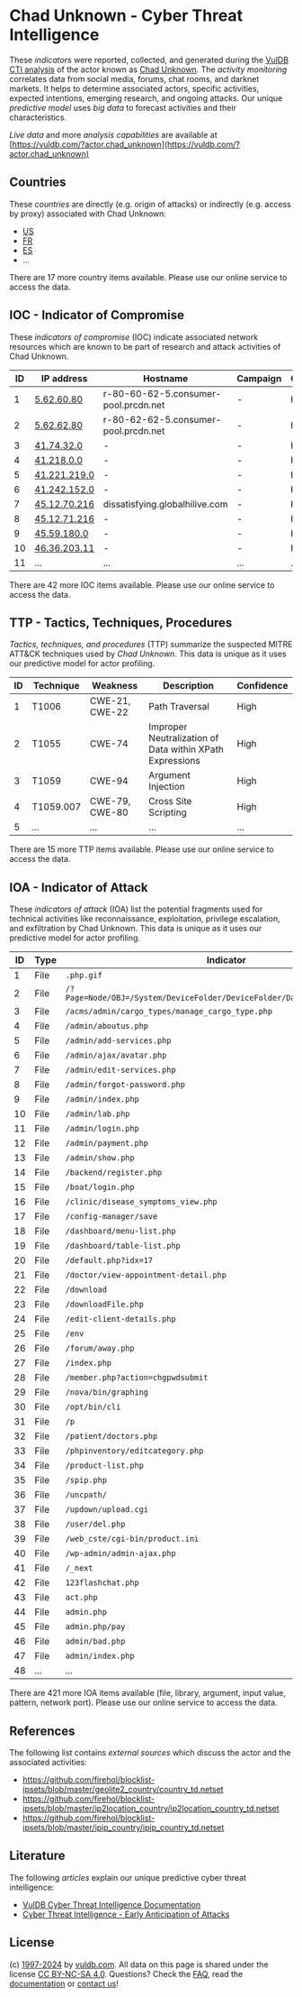 # Chad Unknown - Cyber Threat Intelligence

These _indicators_ were reported, collected, and generated during the [VulDB CTI analysis](https://vuldb.com/?kb.cti) of the actor known as [Chad Unknown](https://vuldb.com/?actor.chad_unknown). The _activity monitoring_ correlates data from social media, forums, chat rooms, and darknet markets. It helps to determine associated actors, specific activities, expected intentions, emerging research, and ongoing attacks. Our unique _predictive model_ uses _big data_ to forecast activities and their characteristics.

_Live data_ and more _analysis capabilities_ are available at [https://vuldb.com/?actor.chad_unknown](https://vuldb.com/?actor.chad_unknown)

## Countries

These _countries_ are directly (e.g. origin of attacks) or indirectly (e.g. access by proxy) associated with Chad Unknown:

* [US](https://vuldb.com/?country.us)
* [FR](https://vuldb.com/?country.fr)
* [ES](https://vuldb.com/?country.es)
* ...

There are 17 more country items available. Please use our online service to access the data.

## IOC - Indicator of Compromise

These _indicators of compromise_ (IOC) indicate associated network resources which are known to be part of research and attack activities of Chad Unknown.

ID | IP address | Hostname | Campaign | Confidence
-- | ---------- | -------- | -------- | ----------
1 | [5.62.60.80](https://vuldb.com/?ip.5.62.60.80) | r-80-60-62-5.consumer-pool.prcdn.net | - | High
2 | [5.62.62.80](https://vuldb.com/?ip.5.62.62.80) | r-80-62-62-5.consumer-pool.prcdn.net | - | High
3 | [41.74.32.0](https://vuldb.com/?ip.41.74.32.0) | - | - | High
4 | [41.218.0.0](https://vuldb.com/?ip.41.218.0.0) | - | - | High
5 | [41.221.219.0](https://vuldb.com/?ip.41.221.219.0) | - | - | High
6 | [41.242.152.0](https://vuldb.com/?ip.41.242.152.0) | - | - | High
7 | [45.12.70.216](https://vuldb.com/?ip.45.12.70.216) | dissatisfying.globalhilive.com | - | High
8 | [45.12.71.216](https://vuldb.com/?ip.45.12.71.216) | - | - | High
9 | [45.59.180.0](https://vuldb.com/?ip.45.59.180.0) | - | - | High
10 | [46.36.203.11](https://vuldb.com/?ip.46.36.203.11) | - | - | High
11 | ... | ... | ... | ...

There are 42 more IOC items available. Please use our online service to access the data.

## TTP - Tactics, Techniques, Procedures

_Tactics, techniques, and procedures_ (TTP) summarize the suspected MITRE ATT&CK techniques used by _Chad Unknown_. This data is unique as it uses our predictive model for actor profiling.

ID | Technique | Weakness | Description | Confidence
-- | --------- | -------- | ----------- | ----------
1 | T1006 | CWE-21, CWE-22 | Path Traversal | High
2 | T1055 | CWE-74 | Improper Neutralization of Data within XPath Expressions | High
3 | T1059 | CWE-94 | Argument Injection | High
4 | T1059.007 | CWE-79, CWE-80 | Cross Site Scripting | High
5 | ... | ... | ... | ...

There are 15 more TTP items available. Please use our online service to access the data.

## IOA - Indicator of Attack

These _indicators of attack_ (IOA) list the potential fragments used for technical activities like reconnaissance, exploitation, privilege escalation, and exfiltration by Chad Unknown. This data is unique as it uses our predictive model for actor profiling.

ID | Type | Indicator | Confidence
-- | ---- | --------- | ----------
1 | File | `.php.gif` | Medium
2 | File | `/?Page=Node/OBJ=/System/DeviceFolder/DeviceFolder/DateTime/Action=Submit` | High
3 | File | `/acms/admin/cargo_types/manage_cargo_type.php` | High
4 | File | `/admin/aboutus.php` | High
5 | File | `/admin/add-services.php` | High
6 | File | `/admin/ajax/avatar.php` | High
7 | File | `/admin/edit-services.php` | High
8 | File | `/admin/forgot-password.php` | High
9 | File | `/admin/index.php` | High
10 | File | `/admin/lab.php` | High
11 | File | `/admin/login.php` | High
12 | File | `/admin/payment.php` | High
13 | File | `/admin/show.php` | High
14 | File | `/backend/register.php` | High
15 | File | `/boat/login.php` | High
16 | File | `/clinic/disease_symptoms_view.php` | High
17 | File | `/config-manager/save` | High
18 | File | `/dashboard/menu-list.php` | High
19 | File | `/dashboard/table-list.php` | High
20 | File | `/default.php?idx=17` | High
21 | File | `/doctor/view-appointment-detail.php` | High
22 | File | `/download` | Medium
23 | File | `/downloadFile.php` | High
24 | File | `/edit-client-details.php` | High
25 | File | `/env` | Low
26 | File | `/forum/away.php` | High
27 | File | `/index.php` | Medium
28 | File | `/member.php?action=chgpwdsubmit` | High
29 | File | `/nova/bin/graphing` | High
30 | File | `/opt/bin/cli` | Medium
31 | File | `/p` | Low
32 | File | `/patient/doctors.php` | High
33 | File | `/phpinventory/editcategory.php` | High
34 | File | `/product-list.php` | High
35 | File | `/spip.php` | Medium
36 | File | `/uncpath/` | Medium
37 | File | `/updown/upload.cgi` | High
38 | File | `/user/del.php` | High
39 | File | `/web_cste/cgi-bin/product.ini` | High
40 | File | `/wp-admin/admin-ajax.php` | High
41 | File | `/_next` | Low
42 | File | `123flashchat.php` | High
43 | File | `act.php` | Low
44 | File | `admin.php` | Medium
45 | File | `admin.php/pay` | High
46 | File | `admin/bad.php` | High
47 | File | `admin/index.php` | High
48 | ... | ... | ...

There are 421 more IOA items available (file, library, argument, input value, pattern, network port). Please use our online service to access the data.

## References

The following list contains _external sources_ which discuss the actor and the associated activities:

* https://github.com/firehol/blocklist-ipsets/blob/master/geolite2_country/country_td.netset
* https://github.com/firehol/blocklist-ipsets/blob/master/ip2location_country/ip2location_country_td.netset
* https://github.com/firehol/blocklist-ipsets/blob/master/ipip_country/ipip_country_td.netset

## Literature

The following _articles_ explain our unique predictive cyber threat intelligence:

* [VulDB Cyber Threat Intelligence Documentation](https://vuldb.com/?kb.cti)
* [Cyber Threat Intelligence - Early Anticipation of Attacks](https://www.scip.ch/en/?labs.20201022)

## License

(c) [1997-2024](https://vuldb.com/?kb.changelog) by [vuldb.com](https://vuldb.com/?kb.about). All data on this page is shared under the license [CC BY-NC-SA 4.0](https://creativecommons.org/licenses/by-nc-sa/4.0/). Questions? Check the [FAQ](https://vuldb.com/?kb.faq), read the [documentation](https://vuldb.com/?kb) or [contact us](https://vuldb.com/?contact)!

